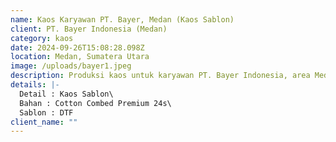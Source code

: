 ```yaml
---
name: Kaos Karyawan PT. Bayer, Medan (Kaos Sablon)
client: PT. Bayer Indonesia (Medan)
category: kaos
date: 2024-09-26T15:08:28.098Z
location: Medan, Sumatera Utara
image: /uploads/bayer1.jpeg
description: Produksi kaos untuk karyawan PT. Bayer Indonesia, area Medan Sumatera Utara.
details: |-
  D﻿etail : K﻿aos Sablon\
  B﻿ahan : Cotton Combed Premium 24s\
  S﻿ablon : DTF
client_name: ""
---
```

